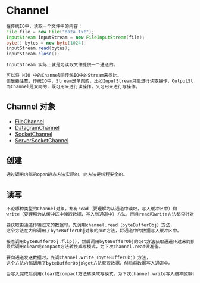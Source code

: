 # Channel
```java
在传统IO中，读取一个文件中的内容：
File file = new File("data.txt");
InputStream inputStream = new FileInputStream(file);
byte[] bytes = new byte[1024];
inputStream.read(bytes);
inputStream.close();
```
```md
InputStream 实际上就是为读取文件提供一个通道的。

可以将 NIO 中的Channel同传统IO中的Stream来类比。
但是要注意，传统IO中，Stream是单向的，比如InputStream只能进行读取操作，OutputStream只能进行写操作。
而Channel是双向的，既可用来进行读操作，又可用来进行写操作。
```

## Channel 对象
* [FileChannel](FileChannel.md)
* [DatagramChannel](DatagramChannel.md)
* [SocketChannel](SocketChannel.md)
* [ServerSocketChannel](ServerSocketChannel.md)

## 创建
```md
通过调用内部的open静态方法实现的，此方法是线程安全的。
```

## 读写
```md
不论哪种类型的Channel对象，都有read（要理解为从通道中读取，写入缓冲区中）和 
write（要理解为从缓冲区中读取数据，写入到通道中）方法，而且read和write方法都只针对ByteBuffer对象。
```
```md
要获取由通道传输过来的数据时，先调用channel.read（byteBufferObj）方法，
这个方法在内部调用了byteBufferObj对象的put方法，将通道中的数据写入缓冲区中。

接着调用byteBufferObj.flip()，然后调用byteBufferObj的get方法获取通道传过来的数据，
最后调用clear或compact方法转换成写模式，为下次channel.read做准备。
```
```md
要向通道发送数据时，先调channel.write（byteBufferObj）方法，
这个方法内部调用了byteBufferObj的get方法获取数据，然后将数据写入通道中。

当写入完成后调用clear或compact方法转换成写模式，为下次channel.write写入缓冲区取做准备。
```
